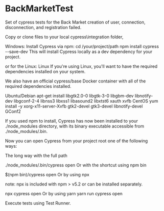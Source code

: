 # BackMarketTest

Set of cypress tests for the Back Market creation of user, connection, disconnection, and registration failed.

Copy or clone files to your local cypress\integration folder,

Windows:
Install Cypress via npm:
cd /your/project/path
npm install cypress --save-dev
This will install Cypress locally as a dev dependency for your project.

or for the Linux:
Linux
If you're using Linux, you'll want to have the required dependencies installed on your system.

We also have an official cypress/base Docker container with all of the required dependencies installed.

Ubuntu/Debian
apt-get install libgtk2.0-0 libgtk-3-0 libgbm-dev libnotify-dev libgconf-2-4 libnss3 libxss1 libasound2 libxtst6 xauth xvfb
CentOS
yum install -y xorg-x11-server-Xvfb gtk2-devel gtk3-devel libnotify-devel GConf2 

If you used npm to install, Cypress has now been installed to your ./node_modules directory, with its binary executable accessible from ./node_modules/.bin.

Now you can open Cypress from your project root one of the following ways:

The long way with the full path

./node_modules/.bin/cypress open
Or with the shortcut using npm bin

$(npm bin)/cypress open
Or by using npx

note: npx is included with npm > v5.2 or can be installed separately.

npx cypress open
Or by using yarn
yarn run cypress open

Execute tests using Test Runner.
